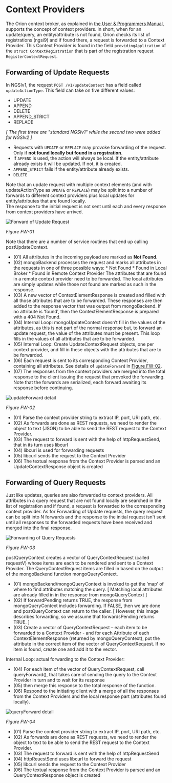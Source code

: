 # Context Providers
The Orion context broker, as explained in [the User & Programmers Manual](http://fiware-orion.readthedocs.io/en/master/index.html), supports
the concept of context providers. In short, when for an update/query, an entity/attribute is not found, Orion checks its list of registrations (ngsi9) and
if found there, a request is forwarded to a Context Provider.
This Context Provider is found in the field `providingApplication` of the `struct ContextRegistration` that is part of the registration request `RegisterContextRequest`.

## Forwarding of Update Requests

In NGSIv1, the request `POST /v1/updateContext` has a field called `updateActionType`.
This field can take on five different values:

* UPDATE
* APPEND
* DELETE
* APPEND_STRICT
* REPLACE

*[ The first three are "standard NGSIv1" while the second two were added for NGSIv2 ]*  

* Requests with `UPDATE` or `REPLACE` may provoke forwarding of the request.
  Only if **not found locally but found in a regstration**.
* If `APPEND` is used, the action will always be local. If the entity/attribute already exists it will be
  updated. If not, it is created.
* `APPEND_STRICT` fails if the entity/attribute already exists.
* `DELETE`

Note that an update request with multiple context elements (and with updateActionType as `UPDATE` or `REPLACE`) may be
split into a number of forwards to different context providers plus local updates for entity/attributes that are found locally.  
The response to the initial request is not sent until each and every response from context providers have arrived.

<a name='figure_fw01'></a>
![Forward of Update Request](images/FW-01.png)

_Figure FW-01_  

Note that there are a number of service routines that end up calling postUpdateContext.

* (01) All attributes in the incoming payload are marked as **Not Found**.
* (02) mongoBackend processes the request and marks all attributes in the requests in one of three possible ways:
       * Not Found
       * Found in Local Broker
       * Found in Remote Context Provider
       The attributes that are found in a remote context provider need to be forwarded.
       The local attributes are simply updates while those not found are marked as such in the response.
* (03) A new vector of ContextElementResponse is created and filled with all those attributes that are to be forwarded.
       These responses are then added to the response vector that was output from mongoBackend.
       If no attribute is ‘found’, then the ContextElementResponse is prepared with a 404 Not Found. 
* (04) Internal Loop: mongoUpdateContext doesn’t fill in the values of the attributes, as this is not part of the normal response but,
       to forward an update request, the value of the attributes must be present. This loop fills in the values of all attributes that are to be forwarded.
* (05) Internal Loop: Create UpdateContextRequest objects, one per context provider, and fill in these objects with the attributes that are to be forwarded.
* (06) Each request is sent to its corresponding Context Provider, containing all attributes.
       See details of `updateForward` in [Figure FW-02](figure_fw02).
* (07) The responses from the context providers are merged into the total response to the client issuing the request that provoked the forwarding.
       Note that the forwards are serialized, each forward awaiting its response before continuing.


<a name='figure_fw02'></a>
![updateForward detail](images/FW-02.png)

_Figure FW-02_  

* (01) Parse the context provider string to extract IP, port, URI path, etc.
* (02) As forwards are done as REST requests, we need to render the object to text (JSON) to be able to send the REST request to the Context Provider.
* (03) The request to forward is sent with the help of httpRequestSend, that in its turn uses libcurl
* (04) libcurl is used for forwarding requests
* (05) libcurl sends the request to the Context Provider
* (06) The textual response from the Context Provider is parsed and an UpdateContextResponse object is created


## Forwarding of Query Requests
Just like updates, queries are also forwarded to context providers.
All attributes in a query request that are not found locally are searched in the list of registration and if
found, a request is forwarded to the corresponding context provider.
As for Forwarding of Update requests, the query request can be split into N forwards and the response to the initial request
isn't sent until all responses to the forwarded requests have been received and merged into the final response.


<a name='figure_fw03'></a>
![Forwarding of Query Requests ](images/FW-03.png)

_Figure FW-03_  

postQueryContext creates a vector of QueryContextRequest (called requestV) whose items are each to be rendered and sent to a Context Provider.
The QueryContextRequest items are filled in based on the output of the mongoBackend function mongoQueryContext.

* (01) mongoBackend/mongoQueryContext is invoked to get the ‘map’ of where to find attributes matching the query.
       [ Matching local attributes are already filled in in the response from mongoQueryContext ]
* (02) If forwardPending returns TRUE, the response from mongoQueryContext includes forwarding.
       If FALSE, then we are done and postQueryContext can return to the caller.
       [ However, this image describes forwarding, so we assume that forwardsPending returns TRUE. ]
* (03) Create a vector of QueryContextRequest – each item to be forwarded to a Context Provider - and for each Attribute of each
       ContextElementResponse (returned by mongoQueryContext), put the attribute in the correct item of the vector of QueryContextRequest.
       If no item is found, create one and add it to the vector.

Internal Loop: actual forwarding to the Context Provider:
* (04) For each item of the vector of QueryContextRequest, call queryForward(), that takes care of sending the query to the Context Provider in turn
       and to wait for its response
* (05) then merge this response to the total response of the function.
* (06) Respond to the initiating client with a merge of all the responses from the Context Providers and the local response part (attributes found locally).

<a name='figure_fw04'></a>
![queryForward detail](images/FW-04.png)

_Figure FW-04_  

* (01) Parse the context provider string to extract IP, port, URI path, etc.
* (02) As forwards are done as REST requests, we need to render the object to text to be able to send the REST request to the Context Provider.
* (03) The request to forward is sent with the help of httpRequestSend
* (04) httpReuestSend uses libcurl to forward the request
* (05) libcurl sends the request to the Context Provider  
* (06) The textual response from the Context Provider is parsed and an QueryContextResponse object is created

